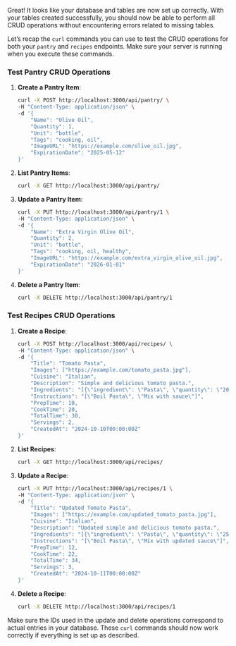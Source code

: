 Great! It looks like your database and tables are now set up correctly. With your tables created successfully, you should now be able to perform all CRUD operations without encountering errors related to missing tables.

Let’s recap the `curl` commands you can use to test the CRUD operations for both your `pantry` and `recipes` endpoints. Make sure your server is running when you execute these commands.

### Test Pantry CRUD Operations

1. **Create a Pantry Item**:

   ```bash
   curl -X POST http://localhost:3000/api/pantry/ \
   -H "Content-Type: application/json" \
   -d '{
       "Name": "Olive Oil",
       "Quantity": 1,
       "Unit": "bottle",
       "Tags": "cooking, oil",
       "ImageURL": "https://example.com/olive_oil.jpg",
       "ExpirationDate": "2025-05-12"
   }'
   ```

2. **List Pantry Items**:

   ```bash
   curl -X GET http://localhost:3000/api/pantry/
   ```

3. **Update a Pantry Item**:

   ```bash
   curl -X PUT http://localhost:3000/api/pantry/1 \
   -H "Content-Type: application/json" \
   -d '{
       "Name": "Extra Virgin Olive Oil",
       "Quantity": 2,
       "Unit": "bottle",
       "Tags": "cooking, oil, healthy",
       "ImageURL": "https://example.com/extra_virgin_olive_oil.jpg",
       "ExpirationDate": "2026-01-01"
   }'
   ```

4. **Delete a Pantry Item**:

   ```bash
   curl -X DELETE http://localhost:3000/api/pantry/1
   ```

### Test Recipes CRUD Operations

1. **Create a Recipe**:

   ```bash
   curl -X POST http://localhost:3000/api/recipes/ \
   -H "Content-Type: application/json" \
   -d '{
       "Title": "Tomato Pasta",
       "Images": ["https://example.com/tomato_pasta.jpg"],
       "Cuisine": "Italian",
       "Description": "Simple and delicious tomato pasta.",
       "Ingredients": "[{\"ingredient\": \"Pasta\", \"quantity\": \"200g\"}, {\"ingredient\": \"Tomato Sauce\", \"quantity\": \"100ml\"}]",
       "Instructions": "[\"Boil Pasta\", \"Mix with sauce\"]",
       "PrepTime": 10,
       "CookTime": 20,
       "TotalTime": 30,
       "Servings": 2,
       "CreatedAt": "2024-10-10T00:00:00Z"
   }'
   ```

2. **List Recipes**:

   ```bash
   curl -X GET http://localhost:3000/api/recipes/
   ```

3. **Update a Recipe**:

   ```bash
   curl -X PUT http://localhost:3000/api/recipes/1 \
   -H "Content-Type: application/json" \
   -d '{
       "Title": "Updated Tomato Pasta",
       "Images": ["https://example.com/updated_tomato_pasta.jpg"],
       "Cuisine": "Italian",
       "Description": "Updated simple and delicious tomato pasta.",
       "Ingredients": "[{\"ingredient\": \"Pasta\", \"quantity\": \"250g\"}, {\"ingredient\": \"Tomato Sauce\", \"quantity\": \"150ml\"}]",
       "Instructions": "[\"Boil Pasta\", \"Mix with updated sauce\"]",
       "PrepTime": 12,
       "CookTime": 22,
       "TotalTime": 34,
       "Servings": 3,
       "CreatedAt": "2024-10-11T00:00:00Z"
   }'
   ```

4. **Delete a Recipe**:

   ```bash
   curl -X DELETE http://localhost:3000/api/recipes/1
   ```

Make sure the IDs used in the update and delete operations correspond to actual entries in your database. These `curl` commands should now work correctly if everything is set up as described.
